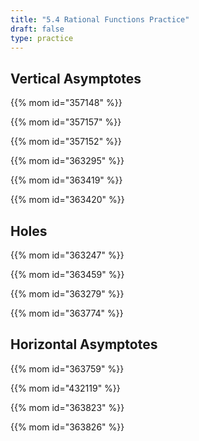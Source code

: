 ```yaml
---
title: "5.4 Rational Functions Practice"
draft: false
type: practice
---
```


## Vertical Asymptotes

{{% mom id="357148" %}}

{{% mom id="357157" %}}

{{% mom id="357152" %}}

{{% mom id="363295" %}}

{{% mom id="363419" %}}

{{% mom id="363420" %}}

## Holes

{{% mom id="363247" %}}

{{% mom id="363459" %}}

{{% mom id="363279" %}}

{{% mom id="363774" %}}

## Horizontal Asymptotes

{{% mom id="363759" %}}

{{% mom id="432119" %}}

{{% mom id="363823" %}}

{{% mom id="363826" %}}